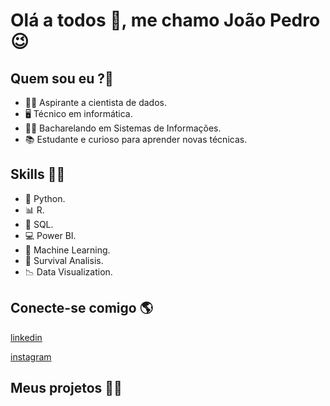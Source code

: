 
# **Olá a todos 👋, me chamo João Pedro**😉 

## Quem sou eu ?🤔

* 👨‍💻 Aspirante a cientista de dados.
* 🖥 Técnico em informática.
* 👨‍🎓 Bacharelando em Sistemas de Informações.
* 📚 Estudante e curioso para aprender novas técnicas.

## Skills 🧙‍♂️

* 🐍 Python.
* 📊 R.
* 🎲 SQL.
* 💻 Power BI.
* 🧠 Machine Learning.
* 🧪 Survival Analisis.
* 📉 Data Visualization.

## Conecte-se comigo 🌎

[linkedin](https://www.linkedin.com/in/jo%C3%A3o-pedro-silva-prado/)

[instagram](https://www.instagram.com/joaohelsing/)

## Meus projetos 🙋‍♂️
